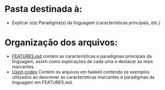 # Pasta destinada à:
 - Explicar o(s) Paradigma(s) da linguagem (características principais, etc.)

# Organização dos arquivos:
 - [FEATURES.md](./FEATURES.md) contém as características e paradigmas principais da linguagem, assim como explicações de cada uma e destacar as mais marcantes.
 - [Used-codes](./Used-codes) Contém os arquivos em haskell contendo os exemplos utilizados ao descrever as características marcantes e paradigmas da linguagem em FEATURES.md.
